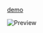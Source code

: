 [demo]()

![Preview](https://firebasestorage.googleapis.com/v0/b/image-storage-aaa6b.appspot.com/o/sistem%20informasi%20pendaftaran%20penduduk%20online.png?alt=media&token=2a235770-d5f6-45ea-b649-b34fe283e3fd)